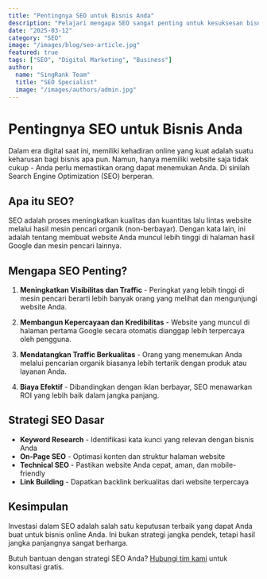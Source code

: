 ```yaml
---
title: "Pentingnya SEO untuk Bisnis Anda"
description: "Pelajari mengapa SEO sangat penting untuk kesuksesan bisnis online Anda dan strategi dasar untuk meningkatkan peringkat di mesin pencari."
date: "2025-03-12"
category: "SEO"
image: "/images/blog/seo-article.jpg"
featured: true
tags: ["SEO", "Digital Marketing", "Business"]
author:
  name: "SingRank Team"
  title: "SEO Specialist"
  image: "/images/authors/admin.jpg"
---
```


# Pentingnya SEO untuk Bisnis Anda

Dalam era digital saat ini, memiliki kehadiran online yang kuat adalah suatu keharusan bagi bisnis apa pun. Namun, hanya memiliki website saja tidak cukup - Anda perlu memastikan orang dapat menemukan Anda. Di sinilah Search Engine Optimization (SEO) berperan.

## Apa itu SEO?

SEO adalah proses meningkatkan kualitas dan kuantitas lalu lintas website melalui hasil mesin pencari organik (non-berbayar). Dengan kata lain, ini adalah tentang membuat website Anda muncul lebih tinggi di halaman hasil Google dan mesin pencari lainnya.

## Mengapa SEO Penting?

1. **Meningkatkan Visibilitas dan Traffic** - Peringkat yang lebih tinggi di mesin pencari berarti lebih banyak orang yang melihat dan mengunjungi website Anda.

2. **Membangun Kepercayaan dan Kredibilitas** - Website yang muncul di halaman pertama Google secara otomatis dianggap lebih terpercaya oleh pengguna.

3. **Mendatangkan Traffic Berkualitas** - Orang yang menemukan Anda melalui pencarian organik biasanya lebih tertarik dengan produk atau layanan Anda.

4. **Biaya Efektif** - Dibandingkan dengan iklan berbayar, SEO menawarkan ROI yang lebih baik dalam jangka panjang.

## Strategi SEO Dasar

- **Keyword Research** - Identifikasi kata kunci yang relevan dengan bisnis Anda
- **On-Page SEO** - Optimasi konten dan struktur halaman website
- **Technical SEO** - Pastikan website Anda cepat, aman, dan mobile-friendly
- **Link Building** - Dapatkan backlink berkualitas dari website terpercaya

## Kesimpulan

Investasi dalam SEO adalah salah satu keputusan terbaik yang dapat Anda buat untuk bisnis online Anda. Ini bukan strategi jangka pendek, tetapi hasil jangka panjangnya sangat berharga.

Butuh bantuan dengan strategi SEO Anda? [Hubungi tim kami](/contact) untuk konsultasi gratis.